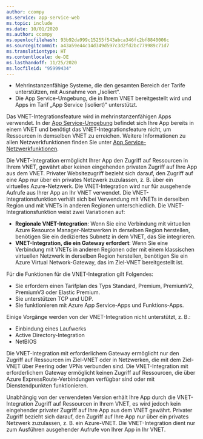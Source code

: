 ```yaml
---
author: ccompy
ms.service: app-service-web
ms.topic: include
ms.date: 10/01/2020
ms.author: ccompy
ms.openlocfilehash: 93b92da999c15255f543abca346fc2bf8840006c
ms.sourcegitcommit: a43a59e44c14d349d597c3d2fd2bc779989c71d7
ms.translationtype: HT
ms.contentlocale: de-DE
ms.lasthandoff: 11/25/2020
ms.locfileid: "95999434"
---
```

* Mehrinstanzenfähige Systeme, die den gesamten Bereich der Tarife unterstützen, mit Ausnahme von „Isoliert“.
* Die App Service-Umgebung, die in Ihrem VNET bereitgestellt wird und Apps im Tarif „App Service (isoliert)“ unterstützt.

Das VNET-Integrationsfeature wird in mehrinstanzenfähigen Apps verwendet. In der [App Service-Umgebung][ASEintro] befindet sich Ihre App bereits in einem VNET und benötigt das VNET-Integrationsfeature nicht, um Ressourcen in demselben VNET zu erreichen. Weitere Informationen zu allen Netzwerkfunktionen finden Sie unter [App Service-Netzwerkfunktionen][Networkingfeatures].

Die VNET-Integration ermöglicht Ihrer App den Zugriff auf Ressourcen in Ihrem VNET, gewährt aber keinen eingehenden privaten Zugriff auf Ihre App aus dem VNET. Privater Websitezugriff bezieht sich darauf, den Zugriff auf eine App nur über ein privates Netzwerk zuzulassen, z. B. über ein virtuelles Azure-Netzwerk. Die VNET-Integration wird nur für ausgehende Aufrufe aus Ihrer App an Ihr VNET verwendet. Die VNET-Integrationsfunktion verhält sich bei Verwendung mit VNETs in derselben Region und mit VNETs in anderen Regionen unterschiedlich. Die VNET-Integrationsfunktion weist zwei Variationen auf:

* **Regionale VNET-Integration**: Wenn Sie eine Verbindung mit virtuellen Azure Resource Manager-Netzwerken in derselben Region herstellen, benötigen Sie ein dediziertes Subnetz in dem VNET, das Sie integrieren.
* **VNET-Integration, die ein Gateway erfordert**: Wenn Sie eine Verbindung mit VNETs in anderen Regionen oder mit einem klassischen virtuellen Netzwerk in derselben Region herstellen, benötigen Sie ein Azure Virtual Network-Gateway, das im Ziel-VNET bereitgestellt ist.

Für die Funktionen für die VNET-Integration gilt Folgendes:

* Sie erfordern einen Tarifplan des Typs Standard, Premium, PremiumV2, PremiumV3 oder Elastic Premium.
* Sie unterstützen TCP und UDP.
* Sie funktionieren mit Azure App Service-Apps und Funktions-Apps.

Einige Vorgänge werden von der VNET-Integration nicht unterstützt, z. B.:

* Einbindung eines Laufwerks
* Active Directory-Integration
* NetBIOS

Die VNET-Integration mit erforderlichem Gateway ermöglicht nur den Zugriff auf Ressourcen im Ziel-VNET oder in Netzwerken, die mit dem Ziel-VNET über Peering oder VPNs verbunden sind. Die VNET-Integration mit erforderlichem Gateway ermöglicht keinen Zugriff auf Ressourcen, die über Azure ExpressRoute-Verbindungen verfügbar sind oder mit Dienstendpunkten funktionieren.

Unabhängig von der verwendeten Version erhält Ihre App durch die VNET-Integration Zugriff auf Ressourcen in Ihrem VNET, es wird jedoch kein eingehender privater Zugriff auf Ihre App aus dem VNET gewährt. Privater Zugriff bezieht sich darauf, den Zugriff auf Ihre App nur über ein privates Netzwerk zuzulassen, z. B. ein Azure-VNET. Die VNET-Integration dient nur zum Ausführen ausgehender Aufrufe von Ihrer App in Ihr VNET.

<!--Links-->
[ASEintro]: ../articles/app-service/environment/intro.md
[Networkingfeatures]: ../articles/app-service/networking-features.md
